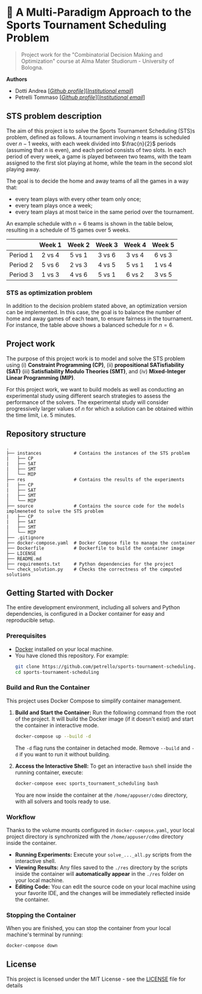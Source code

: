 # 🏈 A Multi-Paradigm Approach to the Sports Tournament Scheduling Problem

> Project work for the "Combinatorial Decision Making and Optimization" 
> course at Alma Mater Studiorum - University of Bologna.

**Authors**
- Dotti Andrea [[_Github profile_](https://github.com/AndreaD002)][[_Institutional_ _email_](mailto:andrea.dotti4@studio.unibo.it)]
- Petrelli Tommaso [[_Github profile_](https://github.com/petrello)][[_Institutional_ _email_](mailto:tommaso.petrelli2@studio.unibo.it)]

## STS problem description
The aim of this project is to solve the Sports Tournament Scheduling (STS)s
problem, defined as follows.  A tournament involving $n$ teams is scheduled
over $n − 1$ weeks, with each week divided into $\frac{n}{2}$ periods 
(assuming that $n$ is even), and each period consists of two slots. 
In each period of every week, a game is played between two teams, with 
the team assigned to the first slot playing at home, while the
team in the second slot playing away.

The goal is to decide the home and away teams of all the games in a way that:
- every team plays with every other team only once;
- every team plays once a week;
- every team plays at most twice in the same period over the tournament.

An example schedule with $n=6$ teams is shown in the table below, resulting
in a schedule of 15 games over 5 weeks.

|          | Week 1    | Week 2    | Week 3    | Week 4    | Week 5    |
| -------- | :-------: | :-------: | :-------: | :-------: | :-------: |
| Period 1 | 2 vs 4    | 5 vs 1    | 3 vs 6    | 3 vs 4    | 6 vs 3    | 
| Period 2 | 5 vs 6    | 2 vs 3    | 4 vs 5    | 5 vs 1    | 1 vs 4    |
| Period 3 | 1 vs 3    | 4 vs 6    | 5 vs 1    | 6 vs 2    | 3 vs 5    |


### STS as optimization problem
In addition to the decision problem stated above, an optimization 
version can be implemented. In this case, the goal is to balance the number
of home and away games of each team, to ensure fairness in the tournament. 
For instance, the table above shows a balanced schedule for $n=6$.

## Project work
The purpose of this project work is to model and solve the STS problem
using
(i) **Constraint Programming (CP)**, 
(ii) **propositional SATisfiability (SAT)**
(iii) **Satisfiability Modulo Theories (SMT)**, and 
(iv) **Mixed-Integer Linear Programming (MIP)**.

For this project work, we want to build models as well as
conducting an experimental study using different search strategies
to assess the performance of the solvers. The experimental study
will consider progressively larger values of $n$ for which 
a solution can be obtained within the time limit, i.e. $5$ minutes.

## Repository structure

```
.
├── instances            # Contains the instances of the STS problem
|   ├── CP
|   ├── SAT
|   ├── SMT
│   └── MIP
├── res                  # Contains the results of the experiments
|   ├── CP               
|   ├── SAT
|   ├── SMT
│   └── MIP
├── source               # Contains the source code for the models implmeneted to solve the STS problem
|   ├── CP 
|   ├── SAT
|   ├── SMT
│   └── MIP
├── .gitignore
├── docker-compose.yaml  # Docker Compose file to manage the container
├── Dockerfile           # Dockerfile to build the container image
├── LICENSE
├── README.md
├── requirements.txt     # Python dependencies for the project
└── check_solution.py    # Checks the correctness of the computed solutions 
```

## Getting Started with Docker

The entire development environment, including all solvers and Python dependencies, is configured in a Docker container for easy and reproducible setup.

### Prerequisites

* [Docker](https://www.docker.com/get-started) installed on your local machine.
* You have cloned this repository. For example:
    ```bash
    git clone https://github.com/petrello/sports-tournament-scheduling.git
    cd sports-tournament-scheduling
    ```

### Build and Run the Container

This project uses Docker Compose to simplify container management.

1.  **Build and Start the Container:**
    Run the following command from the root of the project. It will build the Docker image (if it doesn't exist) and start the container in interactive mode.
    ```bash
    docker-compose up --build -d
    ```
    The `-d` flag runs the container in detached mode. Remove `--build` and `-d` if you want to run it without building.

2.  **Access the Interactive Shell:**
    To get an interactive `bash` shell inside the running container, execute:
    ```bash
    docker-compose exec sports_tournament_scheduling bash
    ```
    You are now inside the container at the `/home/appuser/cdmo` directory, with all solvers and tools ready to use.

### Workflow

Thanks to the volume mounts configured in `docker-compose.yaml`, your local project directory is synchronized with the `/home/appuser/cdmo` directory inside the container.

* **Running Experiments:** Execute your `solve_..._all.py` scripts from the interactive shell.
* **Viewing Results:** Any files saved to the `./res` directory by the scripts inside the container will **automatically appear** in the `./res` folder on your local machine.
* **Editing Code:** You can edit the source code on your local machine using your favorite IDE, and the changes will be immediately reflected inside the container.

### Stopping the Container

When you are finished, you can stop the container from your local machine's terminal by running:
```bash
docker-compose down
```

## License
This project is licensed under the MIT License - see the [LICENSE](LICENSE) file for details
